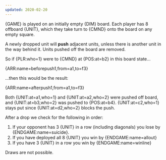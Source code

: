 ```yaml
---
updated: 2020-02-20
---
```


{GAME} is played on an initially empty {DIM} board. Each player has 8 offboard {UNIT}, which they take turn to {CMND} onto the board on any empty square.

A newly dropped unit will **push** adjacent units, unless there is another unit in the way behind it. Units pushed off the board are removed.

<div class="md-example">

So if {PLR:who=1} were to {CMND} at {POS:at=b2} in this board state...

{ARR:name=beforepush1,from=a1,to=f3}

...then this would be the result:

{ARR:name=afterpush1,from=a1,to=f3}

Both {UNIT:at=a1,who=1} and {UNIT:at=a2,who=2} were pushed off board, and {UNIT:at=b3,who=2} was pushed to {POS:at=b4}. {UNIT:at=c2,who=1} stays put since {UNIT:at=d2,who=2} blocks the push.

</div>

After a drop we check for the following in order:

1. If your opponent has 3 {UNIT} in a row (including diagonals) you lose by {ENDGAME:name=suicide}.
1. If you have deployed all 8 {UNIT} you win by {ENDGAME:name=allout}
1. If you have 3 {UNIT} in a row you win by {ENDGAME:name=winline}

Draws are not possible.
